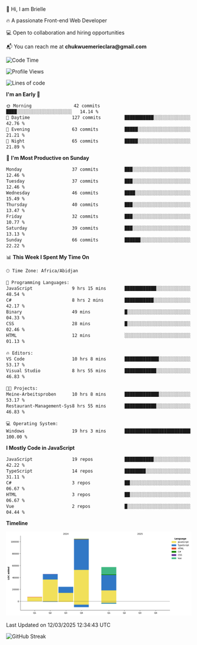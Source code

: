 <div align="left">
  <p>👋 Hi, I am Brielle</p>
  <p>🔥 A passionate Front-end Web Developer</p>
  <p>💻 Open to collaboration and hiring opportunities</p>
  <p>📬 You can reach me at <strong>chukwuemerieclara@gmail.com</strong></p>
</div>


 
 <!--START_SECTION:waka-->
![Code Time](http://img.shields.io/badge/Code%20Time-523%20hrs%2038%20mins-blue)

![Profile Views](http://img.shields.io/badge/Profile%20Views-0-blue)

![Lines of code](https://img.shields.io/badge/From%20Hello%20World%20I%27ve%20Written-239.1%20thousand%20lines%20of%20code-blue)

**I'm an Early 🐤** 

```text
🌞 Morning                42 commits          ████░░░░░░░░░░░░░░░░░░░░░   14.14 % 
🌆 Daytime                127 commits         ███████████░░░░░░░░░░░░░░   42.76 % 
🌃 Evening                63 commits          █████░░░░░░░░░░░░░░░░░░░░   21.21 % 
🌙 Night                  65 commits          █████░░░░░░░░░░░░░░░░░░░░   21.89 % 
```
📅 **I'm Most Productive on Sunday** 

```text
Monday                   37 commits          ███░░░░░░░░░░░░░░░░░░░░░░   12.46 % 
Tuesday                  37 commits          ███░░░░░░░░░░░░░░░░░░░░░░   12.46 % 
Wednesday                46 commits          ████░░░░░░░░░░░░░░░░░░░░░   15.49 % 
Thursday                 40 commits          ███░░░░░░░░░░░░░░░░░░░░░░   13.47 % 
Friday                   32 commits          ███░░░░░░░░░░░░░░░░░░░░░░   10.77 % 
Saturday                 39 commits          ███░░░░░░░░░░░░░░░░░░░░░░   13.13 % 
Sunday                   66 commits          ██████░░░░░░░░░░░░░░░░░░░   22.22 % 
```


📊 **This Week I Spent My Time On** 

```text
🕑︎ Time Zone: Africa/Abidjan

💬 Programming Languages: 
JavaScript               9 hrs 15 mins       ████████████░░░░░░░░░░░░░   48.54 % 
C#                       8 hrs 2 mins        ███████████░░░░░░░░░░░░░░   42.17 % 
Binary                   49 mins             █░░░░░░░░░░░░░░░░░░░░░░░░   04.33 % 
CSS                      28 mins             █░░░░░░░░░░░░░░░░░░░░░░░░   02.46 % 
HTML                     12 mins             ░░░░░░░░░░░░░░░░░░░░░░░░░   01.13 % 

🔥 Editors: 
VS Code                  10 hrs 8 mins       █████████████░░░░░░░░░░░░   53.17 % 
Visual Studio            8 hrs 55 mins       ████████████░░░░░░░░░░░░░   46.83 % 

🐱‍💻 Projects: 
Meine-Arbeitsproben      10 hrs 8 mins       █████████████░░░░░░░░░░░░   53.17 % 
Restaurant-Management-Sys8 hrs 55 mins       ████████████░░░░░░░░░░░░░   46.83 % 

💻 Operating System: 
Windows                  19 hrs 3 mins       █████████████████████████   100.00 % 
```

**I Mostly Code in JavaScript** 

```text
JavaScript               19 repos            ███████████░░░░░░░░░░░░░░   42.22 % 
TypeScript               14 repos            ████████░░░░░░░░░░░░░░░░░   31.11 % 
C#                       3 repos             ██░░░░░░░░░░░░░░░░░░░░░░░   06.67 % 
HTML                     3 repos             ██░░░░░░░░░░░░░░░░░░░░░░░   06.67 % 
Vue                      2 repos             █░░░░░░░░░░░░░░░░░░░░░░░░   04.44 % 
```



**Timeline**

![Lines of Code chart](https://raw.githubusercontent.com/Brielle28/Brielle28/main/assets/bar_graph.png)


 Last Updated on 12/03/2025 12:34:43 UTC
<!--END_SECTION:waka-->

![GitHub Streak](https://github-readme-streak-stats.herokuapp.com/?user=Brielle28)




